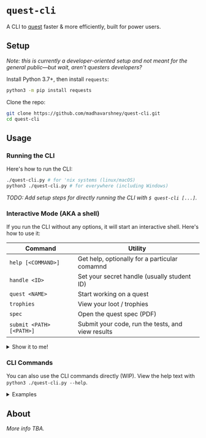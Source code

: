 # `quest-cli`

A CLI to [quest](https://quests.nonlinearmedia.org/) faster & more efficiently, built for power users.

## Setup

*Note: this is currently a developer-oriented setup and not meant for the general public—but wait, aren't questers developers?*

Install Python 3.7+, then install `requests`:

```sh
python3 -m pip install requests
```

Clone the repo:

```sh
git clone https://github.com/madhavarshney/quest-cli.git
cd quest-cli
```

## Usage

### Running the CLI

Here's how to run the CLI:

```bash
./quest-cli.py # for 'nix systems (linux/macOS)
python3 ./quest-cli.py # for everywhere (including Windows)
```

*TODO: Add setup steps for directly running the CLI with `$ quest-cli [...]`.*

### Interactive Mode (AKA a shell)

If you run the CLI without any options, it will start an interactive shell. Here's how to use it:

Command | Utility
------- | ---------
`help [<COMMAND>]` | Get help, optionally for a particular comamnd
`handle <ID>` | Set your secret handle (usually student ID)
`quest <NAME>` | Start working on a quest
`trophies` | View your loot / trophies
`spec` | Open the quest spec (PDF)
`submit <PATH> [<PATH>]` | Submit your code, run the tests, and view results

<details>
<summary>Show it to me!</summary>

```bash
# Start the interactive shell
~/quest-cli $ python3 ./quest-cli.py

# Set your secret handle to `12345678`
> handle 12345678

# Check current loot
12345678 > trophies
A Very Cool CLI - 8
A Tiger Named Fangs - 0

# Let's quest 'A Tiger Named Fangs'
12345678 > quest A Tiger Named Fangs

# Open the quest spec
12345678 on A Tiger Named Fangs > spec

# Upload and test code, then show results
12345678 on A Tiger Named Fangs > submit ../cs2a/helloworld.cpp ../cs2a/helloworld.h

# Let's check our loot again!
12345678 on A Tiger Named Fangs > trophies
A Very Cool CLI - 8
A Tiger Named Fangs - 1

# Alright, we're done for the day
12345678 on A Tiger Named Fangs > exit

# Back to main shell
~/quest-cli $
```

</details>

### CLI Commands

You can also use the CLI commands directly (WIP). View the help text with `python3 ./quest-cli.py --help`.

<details>
<summary>Examples</summary>

```bash
~/quest-cli $ python3 ./quest-cli.py --help
# ... a bunch help text ...

~/quest-cli $ python3 ./quest-cli.py submit --name "A Tiger Named Fangs" --handle 12345678 --files ../cs2a/helloworld.cpp ../cs2a/helloworld.h
# ... submission output ...
```

</details>

## About

*More info TBA.*
